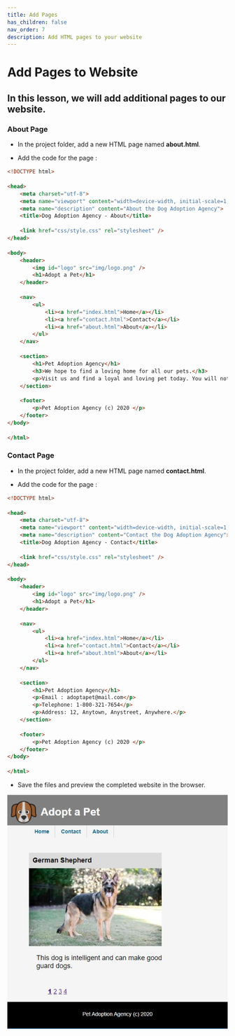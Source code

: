 ```yaml
---
title: Add Pages
has_children: false
nav_order: 7
description: Add HTML pages to your website
---
```


# Add Pages to Website

## In this lesson, we will add additional pages to our website.

### About Page

- In the project folder, add a new HTML page named **about.html**.

- Add the code for the page :

```html
<!DOCTYPE html>

<head>
    <meta charset="utf-8">
    <meta name="viewport" content="width=device-width, initial-scale=1, shrink-to-fit=no">
    <meta name="description" content="About the Dog Adoption Agency">
    <title>Dog Adoption Agency - About</title>

    <link href="css/style.css" rel="stylesheet" />
</head>

<body>
    <header>
        <img id="logo" src="img/logo.png" />
        <h1>Adopt a Pet</h1>
    </header>

    <nav>
        <ul>
            <li><a href="index.html">Home</a></li>
            <li><a href="contact.html">Contact</a></li>
            <li><a href="about.html">About</a></li>
        </ul>
    </nav>

    <section>
        <h1>Pet Adoption Agency</h1>
        <h3>We hope to find a loving home for all our pets.</h3>
        <p>Visit us and find a loyal and loving pet today. You will not regret it.</p>
    </section>

    <footer>
        <p>Pet Adoption Agency (c) 2020 </p>
    </footer>
</body>

</html>
```

### Contact Page

- In the project folder, add a new HTML page named **contact.html**.

- Add the code for the page :

```html
<!DOCTYPE html>

<head>
    <meta charset="utf-8">
    <meta name="viewport" content="width=device-width, initial-scale=1, shrink-to-fit=no">
    <meta name="description" content="Contact the Dog Adoption Agency">
    <title>Dog Adoption Agency - Contact</title>

    <link href="css/style.css" rel="stylesheet" />
</head>

<body>
    <header>
        <img id="logo" src="img/logo.png" />
        <h1>Adopt a Pet</h1>
    </header>

    <nav>
        <ul>
            <li><a href="index.html">Home</a></li>
            <li><a href="contact.html">Contact</a></li>
            <li><a href="about.html">About</a></li>
        </ul>
    </nav>

    <section>
        <h1>Pet Adoption Agency</h1>
        <p>Email : adoptapet@mail.com</p>
        <p>Telephone: 1-800-321-7654</p>
        <p>Address: 12, Anytown, Anystreet, Anywhere.</p>
    </section>

    <footer>
        <p>Pet Adoption Agency (c) 2020 </p>
    </footer>
</body>

</html>
```

- Save the files and preview the completed website in the browser.

![img](../img/complete-site.JPG)

